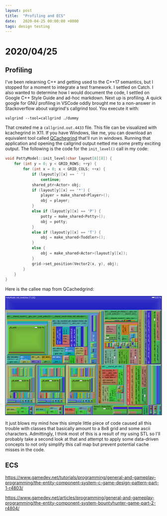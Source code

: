 ```yaml
---
layout: post
title:  "Profiling and ECS"
date:   2020-04-25 00:00:00 +0000
tags: design testing
---
```


# 2020/04/25

## Profiling

I've been relearning C++ and getting used to the C++17 semantics, but I stopped for a moment to integrate a test framework. I settled on Catch. I also wanted to determine how I would document the code, I settled on Google C++ Style Guide and ad-hoc markdown. Next up is profiling. A quick google for GNU profiling in VSCode oddly brought me to a non-answer in Stackoverflow about valgrind's callgrind tool. You execute it with:

```
valgrind --tool=callgrind ./dummy
```

That created me a `callgrind.out.4433` file. This file can be visualized with kcachegrind in X11. If you have Windows, like me, you can download an equivalent tool called [QCachegrind](https://sourceforge.net/projects/qcachegrindwin/) that'll run in windows. Running that application and opening the callgrind output netted me some pretty exciting output. The following is the code for the `init_level()` call in my code:

```c++
void PottyModel::init_level(char layout[8][8]) {
    for (int y = 0; y < GRID_ROWS; ++y) {
        for (int x = 0; x < GRID_COLS; ++x) {
            if (layout[y][x] == ' ')
                continue;
            shared_ptr<Actor> obj;
            if (layout[y][x] == '*') {
                player = make_shared<Player>();
                obj = player;
            }
            else if (layout[y][x] == 'P') {
                potty = make_shared<Potty>();
                obj = potty;
            }
            else if (layout[y][x] == 'T') {
                obj = make_shared<Toddler>();
            }
            else {
                obj = make_shared<Actor>(layout[y][x]);
            }
            grid->set_position(Vector2(x, y), obj);
        }
    }
}
```

Here is the callee map from QCachedgrind:

![thing](kcachegrind-init_level.png)

It just blows my mind how this simple little piece of code caused all this trouble with classes that basically amount to a 8x8 grid and some ascii characters. Admittingly, I think most of this is a result of my using STL so I'll probably take a second look at that and attempt to apply some data-driven concepts to not only simplify this call map but prevent potential cache misses in the code. 

## ECS

https://www.gamedev.net/tutorials/programming/general-and-gameplay-programming/the-entity-component-system-c-game-design-pattern-part-1-r4803/

https://www.gamedev.net/articles/programming/general-and-gameplay-programming/the-entity-component-system-bountyhunter-game-part-2-r4804/